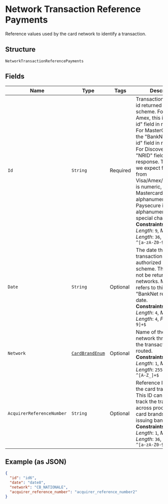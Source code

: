 
# Network Transaction Reference Payments

Reference values used by the card network to identify a transaction.

## Structure

`NetworkTransactionReferencePayments`

## Fields

| Name | Type | Tags | Description | Getter | Setter |
|  --- | --- | --- | --- | --- | --- |
| `Id` | `String` | Required | Transaction reference id returned by the scheme. For Visa and Amex, this is the "Tran id" field in response. For MasterCard, this is the "BankNet reference id" field in response. For Discover, this is the "NRID" field in response. The pattern we expect for this field from Visa/Amex/CB/Discover is numeric, Mastercard/BNPP is alphanumeric and Paysecure is alphanumeric with special character -.<br>**Constraints**: *Minimum Length*: `9`, *Maximum Length*: `36`, *Pattern*: `^[a-zA-Z0-9-]+$` | String getId() | setId(String id) |
| `Date` | `String` | Optional | The date that the transaction was authorized by the scheme. This field may not be returned for all networks. MasterCard refers to this field as "BankNet reference date.<br>**Constraints**: *Minimum Length*: `4`, *Maximum Length*: `4`, *Pattern*: `^[0-9]+$` | String getDate() | setDate(String date) |
| `Network` | [`CardBrandEnum`](../../doc/models/card-brand-enum.md) | Optional | Name of the card network through which the transaction was routed.<br>**Constraints**: *Minimum Length*: `1`, *Maximum Length*: `255`, *Pattern*: `^[A-Z_]+$` | CardBrandEnum getNetwork() | setNetwork(CardBrandEnum network) |
| `AcquirerReferenceNumber` | `String` | Optional | Reference ID issued for the card transaction. This ID can be used to track the transaction across processors, card brands and issuing banks.<br>**Constraints**: *Minimum Length*: `1`, *Maximum Length*: `36`, *Pattern*: `^[a-zA-Z0-9]+$` | String getAcquirerReferenceNumber() | setAcquirerReferenceNumber(String acquirerReferenceNumber) |

## Example (as JSON)

```json
{
  "id": "id6",
  "date": "date8",
  "network": "CB_NATIONALE",
  "acquirer_reference_number": "acquirer_reference_number2"
}
```

